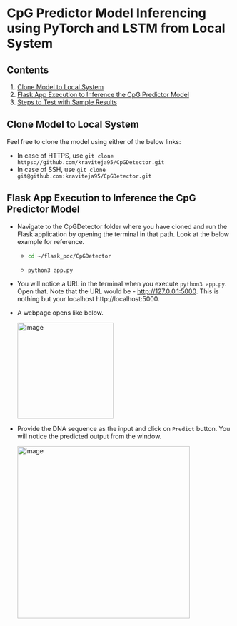 # CpG Predictor Model Inferencing using PyTorch and LSTM from Local System

## Contents

1. [Clone Model to Local System](#clone-model-to-local-system)
2. [Flask App Execution to Inference the CpG Predictor Model](#inference-cpg-predictor)
3. [Steps to Test with Sample Results](#execution-sample-results)

## Clone Model to Local System
Feel free to clone the model using either of the below links:
- In case of HTTPS, use ```git clone https://github.com/kraviteja95/CpGDetector.git```
- In case of SSH, use ```git clone git@github.com:kraviteja95/CpGDetector.git```

## Flask App Execution to Inference the CpG Predictor Model
- Navigate to the CpGDetector folder where you have cloned and run the Flask application by opening the terminal in that path. Look at the below example for reference.
  - ```bash
    cd ~/flask_poc/CpGDetector
    ```
  - ```bash
    python3 app.py
    ```
- You will notice a URL in the terminal when you execute ```python3 app.py```. Open that. Note that the URL would be - http://127.0.0.1:5000. This is nothing but your localhost http://localhost:5000.
- A webpage opens like below.

  <img width="215" alt="image" src="https://github.com/kraviteja95/CpGDetector/assets/74393760/1e5f93cf-8aa6-4096-9be9-3561009b99f6">

- Provide the DNA sequence as the input and click on ```Predict``` button. You will notice the predicted output from the window.
  
  <img width="386" alt="image" src="https://github.com/kraviteja95/CpGDetector/assets/74393760/3e756aca-7de5-4dd5-a2ac-4910d88d6092">


  
